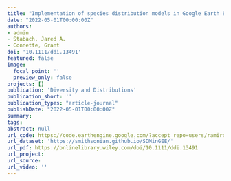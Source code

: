 ```yaml
---
title: "Implementation of species distribution models in Google Earth Engine"
date: "2022-05-01T00:00:00Z"
authors:
- admin 
- Stabach, Jared A. 
- Connette, Grant
doi: '10.1111/ddi.13491'
featured: false
image:
  focal_point: ''
  preview_only: false
projects: []
publication: 'Diversity and Distributions'
publication_short: ''
publication_types: "article-journal"
publishDate: "2022-05-01T00:00:00Z"
summary: 
tags: 
abstract: null
url_code: https://code.earthengine.google.com/?accept_repo=users/ramirocrego84/SDM_Manuscript
url_dataset: 'https://smithsonian.github.io/SDMinGEE/'
url_pdf: https://onlinelibrary.wiley.com/doi/10.1111/ddi.13491
url_project: 
url_source: 
url_video: ''
---
```



